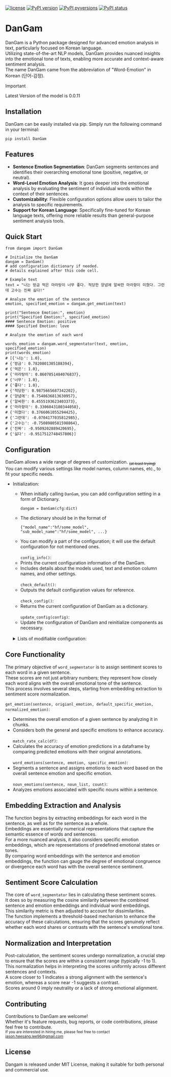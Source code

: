 [![license](https://img.shields.io/badge/License-MIT-brightgreen.svg)](https://github.com/jasonheesanglee/DanGam/blob/master/LICENSE)
<a href="https://badge.fury.io/py/DanGam" rel="nofollow"><img src="https://pypi-camo.global.ssl.fastly.net/04cb3ddae0f35fa68aa2cbc1ff9f22f85307558b/68747470733a2f2f62616467652e667572792e696f2f70792f44616e47616d2e737667" alt="PyPI version"></a>
[![PyPI pyversions](https://img.shields.io/pypi/pyversions/DanGam.svg)](https://pypi.python.org/pypi/DanGam/)
[![PyPI status](https://img.shields.io/pypi/status/DanGam.svg)](https://pypi.python.org/pypi/DanGam/)

# DanGam

DanGam is a Python package designed for advanced emotion analysis in text, particularly focused on Korean language.<br>
Utilizing state-of-the-art NLP models, DanGam provides nuanced insights into the emotional tone of texts, enabling more accurate and context-aware sentiment analysis.<br>
The name DanGam came from the abbreviation of "Word-Emotion" in Korean (단어-감정).

> [!IMPORTANT]
> Latest Version of the model is 0.0.11

## Installation
DanGam can be easily installed via pip. Simply run the following command in your terminal:<br>
```shell
pip install DanGam
```

## Features
- **Sentence Emotion Segmentation**: DanGam segments sentences and identifies their overarching emotional tone (positive, negative, or neutral).
- **Word-Level Emotion Analysis**: It goes deeper into the emotional analysis by evaluating the sentiment of individual words within the context of their sentences.
- **Customizability**: Flexible configuration options allow users to tailor the analysis to specific requirements.
- **Support for Korean Language**: Specifically fine-tuned for Korean language texts, offering more reliable results than general-purpose sentiment analysis tools.

## Quick Start
```
from dangam import DanGam
```

```shell
# Initialize the DanGam
dangam = DanGam()
# add configuration dictionary if needed.
# details explained after this code cell.

# Example text
text = "나는 방금 먹은 마라탕이 너무 좋다. 적당한 양념에 알싸한 마라향이 미쳤다. 그런데 고수는 진짜 싫다!"

# Analyze the emotion of the sentence
emotion, specified_emotion = dangam.get_emotion(text)

print("Sentence Emotion:", emotion)
print("Specified Emotion:", specified_emotion)
#### Sentence Emotion: positive
#### Specified Emotion: love

# Analyze the emotion of each word

words_emotion = dangam.word_segmentator(text, emotion, specified_emotion)
print(words_emotion)
# [{'나는': 1.0},
# {'방금': 0.7820801305188394},
# {'먹은': 1.0},
# {'마라탕이': 0.8607851484076837},
# {'너무': 1.0},
# {'좋다': 1.0},
# {'적당한': 0.9875665687342202},
# {'양념에': 0.7548636813630957},
# {'알싸한': 0.4555193623403373},
# {'마라향이': 0.3306043180344058},
# {'미쳤다': 0.3766061055294425},
# {'그런데': -0.0704177035812985},
# {'고수는': -0.7508980581598864},
# {'진짜': -0.9509202889420695},
# {'싫다': -0.9517512748457806}]
```

## Configuration
DanGam allows a wide range of degrees of customization. <sub>~~(at least trying)~~</sub> <br>
You can modify various settings like model names, column names, etc., to fit your specific needs.
- Initialization:
  - When initially calling `DanGam`, you can add configuration setting in a form of Dictionary.<br>
    ```
    dangam = DanGam(cfg:dict)
    ```
  - The dictionary should be in the format of<br>
    ```
    {"model_name":"hf/some_model", "sub_model_name":"hf/some_model", ...}
    ```
  - You can modify a part of the configuration; it will use the default configuration for not mentioned ones.<br><br>
`config_info()`:
  - Prints the current configuration information of the DanGam.
  - Includes details about the models used, text and emotion column names, and other settings.<br><br>
`check_default()`:
  - Outputs the default configuration values for reference.<br><br>
`check_config()`:
  - Returns the current configuration of DanGam as a dictionary.<br><br>
`update_config(config)`:
  - Update the configuration of DanGam and reinitialize components as necessary.<br><br>
  <details>
    <summary>Lists of modifiable configuration:</summary>
      
      - model_name
        - The model that will run through the first loop of the sentence segmentation.
  
      - sub_model_name
        - The model that will run through the second loop of the sentence segmentation.
  
      - word_senti_model_name
        - The model that will through the loop of the word segmentation.
  
      - text_col
        - The name of the column that you want to segment the emotion.
  
      - default_emotion_column
        - Pre-labeled emotion by user.
  
      - original_emotion_column
        - Pre-segmented emotions by user.
        - Performs the best if this section is segmented into 'positive', 'negative', 'neutral'.
        - Used for accuracy evaluation.
  
      - normalized_emotion_column
        - Normalized pre-labeled emotion.
        - Performs the best if this section is in English.
        - Directly used from the second loop, since it will only segment positive, negative, neutral.
        - Not into 60 different emotions.
  
      - sentence_emotion_column
        - The column name of sentence emotion (pos/neg/neut) you want this module to set.
  
      - sentence_specific_emotion_column
        - The column name of sentence emotion (pos/neg/neut) you want this module to set.
  
      - truncation
        - Turning on and off Truncation throughout the module.
  
      - max_length
        - Max length for chunk_text
  
      - emotion_threshold
        - The threshold for emotion and specific emotion embeddings are adjusted accordingly to refine the combined embedding, ensuring a more nuanced sentiment analysis.

      - alignment_threshold
        - The threshold for the cosine similarity between the combined sentence-emotion embedding and each individual word embedding.
  
      - emotion_weight_reach_threshold
        - The weight to be multiplied on emotion embedding when similarity exceeds the threshold.
  
      - emotion_weight_not_reach_threshold
        - The weight to be multiplied on emotion embedding when similarity doesn't exceed the threshold.
  
      - specific_weight_reach_threshold
        - The weight to be multiplied on specific emotion embedding when similarity exceeds the threshold.
  
      - specific_weight_not_reach_threshold
        - The weight to be multiplied on specific emotion embedding when similarity doesn't exceed the threshold.
  
      - noun_threshold
        - The threshold for deciding the emotion segment of a word.
  </details>

## Core Functionality
The primary objective of `word_segmentator` is to assign sentiment scores to each word in a given sentence.<br>
These scores are not just arbitrary numbers; they represent how closely each word aligns with the overall emotional tone of the sentence.<br>This process involves several steps, starting from embedding extraction to sentiment score normalization.<br><br>
`get_emotion(sentence, origianl_emotion, default_specific_emotion, normalized_emotion)`:
  -  Determines the overall emotion of a given sentence by analyzing it in chunks.
  -  Considers both the general and specific emotions to enhance accuracy.<br><br>
`match_rate_calc(df)`:
  - Calculates the accuracy of emotion predictions in a dataframe by comparing predicted emotions with their original annotations.<br><br>
`word_emotions(sentence, emotion, specific_emotion)`:
  - Segments a sentence and assigns emotions to each word based on the overall sentence emotion and specific emotion.<br><br>
`noun_emotions(sentence, noun_list, count)`:
  - Analyzes emotions associated with specific nouns within a sentence.

## Embedding Extraction and Analysis
The function begins by extracting embeddings for each word in the sentence, as well as for the sentence as a whole.<br>Embeddings are essentially numerical representations that capture the semantic essence of words and sentences.<br>For a more nuanced analysis, it also considers specific emotion embeddings, which are representations of predefined emotional states or tones.<br>By comparing word embeddings with the sentence and emotion embeddings, the function can gauge the degree of emotional congruence or divergence each word has with the overall sentence sentiment.

## Sentiment Score Calculation
The core of `word_segmentator` lies in calculating these sentiment scores.<br>It does so by measuring the cosine similarity between the combined sentence and emotion embeddings and individual word embeddings.<br>This similarity metric is then adjusted to account for dissimilarities.<br>The function implements a threshold-based mechanism to enhance the accuracy of these calculations, ensuring that the scores genuinely reflect whether each word shares or contrasts with the sentence's emotional tone.

## Normalization and Interpretation
Post-calculation, the sentiment scores undergo normalization, a crucial step to ensure that the scores are within a consistent range (typically -1 to 1).<br>This normalization helps in interpreting the scores uniformly across different sentences and contexts.<br>A score closer to 1 indicates a strong alignment with the sentence's emotion, whereas a score near -1 suggests a contrast.<br>Scores around 0 imply neutrality or a lack of strong emotional alignment.

## Contributing
Contributions to DanGam are welcome!<br>
Whether it's feature requests, bug reports, or code contributions, please feel free to contribute.<br>
<sub>If you are interested in hiring me, please feel free to contact <a href="mailto:jason.heesang.lee96@gmail.com">jason.heesang.lee96@gmail.com</a>

## License
Dangam is released under MIT License, making it suitable for both personal and commercial use.

